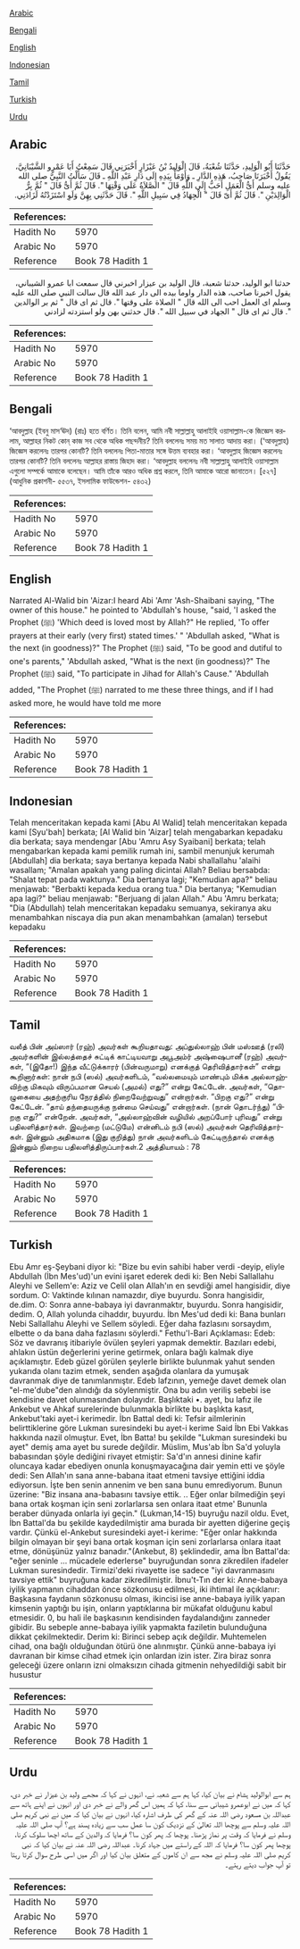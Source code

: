 [Arabic](#arabic)

[Bengali](#bengali)

[English](#english)

[Indonesian](#indonesian)

[Tamil](#tamil)

[Turkish](#turkish)

[Urdu](#urdu)

## Arabic


<div dir="rtl" lang="ar" style={{fontSize:'larger',backgroundColor:'#f8f9fa',padding:20}}>
حَدَّثَنَا أَبُو الْوَلِيدِ، حَدَّثَنَا شُعْبَةُ، قَالَ الْوَلِيدُ بْنُ عَيْزَارٍ أَخْبَرَنِي قَالَ سَمِعْتُ أَبَا عَمْرٍو الشَّيْبَانِيَّ، يَقُولُ أَخْبَرَنَا صَاحِبُ، هَذِهِ الدَّارِ ـ وَأَوْمَأَ بِيَدِهِ إِلَى دَارِ عَبْدِ اللَّهِ ـ قَالَ سَأَلْتُ النَّبِيَّ صلى الله عليه وسلم أَىُّ الْعَمَلِ أَحَبُّ إِلَى اللَّهِ قَالَ ‏"‏ الصَّلاَةُ عَلَى وَقْتِهَا ‏"‏‏.‏ قَالَ ثُمَّ أَىُّ قَالَ ‏"‏ ثُمَّ بِرُّ الْوَالِدَيْنِ ‏"‏‏.‏ قَالَ ثُمَّ أَىّ قَالَ ‏"‏ الْجِهَادُ فِي سَبِيلِ اللَّهِ ‏"‏‏.‏ قَالَ حَدَّثَنِي بِهِنَّ وَلَوِ اسْتَزَدْتُهُ لَزَادَنِي‏.‏
</div>
<div style={{backgroundColor:'#f8f9fa',padding:20, marginBottom: 10}}><table> <thead> <tr> <th>References:</th> <th></th> </tr> </thead> <tbody><tr><td>Hadith No</td><td>5970</td></tr><tr><td>Arabic No</td><td>5970</td></tr><tr><td>Reference</td><td>Book 78 Hadith 1</td></tr></tbody></table></div>


<div dir="rtl" lang="ar" style={{fontSize:'larger',backgroundColor:'#f8f9fa',padding:20}}>
حدثنا ابو الوليد، حدثنا شعبة، قال الوليد بن عيزار اخبرني قال سمعت ابا عمرو الشيباني، يقول اخبرنا صاحب، هذه الدار واوما بيده الى دار عبد الله قال سالت النبي صلى الله عليه وسلم اى العمل احب الى الله قال " الصلاة على وقتها ". قال ثم اى قال " ثم بر الوالدين ". قال ثم اى قال " الجهاد في سبيل الله ". قال حدثني بهن ولو استزدته لزادني
</div>
<div style={{backgroundColor:'#f8f9fa',padding:20, marginBottom: 10}}><table> <thead> <tr> <th>References:</th> <th></th> </tr> </thead> <tbody><tr><td>Hadith No</td><td>5970</td></tr><tr><td>Arabic No</td><td>5970</td></tr><tr><td>Reference</td><td>Book 78 Hadith 1</td></tr></tbody></table></div>

## Bengali


<div dir="ltr" lang="bn" style={{fontSize:'larger',backgroundColor:'#f8f9fa',padding:20}}>
‘আবদুল্লাহ (ইবনু মাস‘ঊদ) (রাঃ) হতে বর্ণিত। তিনি বলেন, আমি নবী সাল্লাল্লাহু আলাইহি ওয়াসাল্লাম-কে জিজ্ঞেস করলাম, আল্লাহর নিকট কোন্ কাজ সব থেকে অধিক পছন্দনীয়? তিনি বললেনঃ সময় মত সালাত আদায় করা। (‘আবদুল্লাহ) জিজ্ঞেস করলেনঃ তারপর কোনটি? তিনি বললেনঃ পিতা-মাতার সঙ্গে উত্তম ব্যবহার করা। ‘আবদুল্লাহ জিজ্ঞেস করলেনঃ তারপর কোনটি? তিনি বললেনঃ আল্লাহর রাস্তায় জিহাদ করা। ‘আবদুল্লাহ বললেনঃ নবী সাল্লাল্লাহু আলাইহি ওয়াসাল্লাম এগুলো সম্পর্কে আমাকে বলেছেন। আমি তাঁকে আরও অধিক প্রশ্ন করলে, তিনি আমাকে আরো জানাতেন। [৫২৭] (আধুনিক প্রকাশনী- ৫৫৩৭, ইসলামিক ফাউন্ডেশন- ৫৪৩২)
</div>
<div style={{backgroundColor:'#f8f9fa',padding:20, marginBottom: 10}}><table> <thead> <tr> <th>References:</th> <th></th> </tr> </thead> <tbody><tr><td>Hadith No</td><td>5970</td></tr><tr><td>Arabic No</td><td>5970</td></tr><tr><td>Reference</td><td>Book 78 Hadith 1</td></tr></tbody></table></div>

## English


<div dir="ltr" lang="en" style={{fontSize:'larger',backgroundColor:'#f8f9fa',padding:20}}>
Narrated Al-Walid bin 'Aizar:I heard Abi 'Amr 'Ash-Shaibani saying, "The owner of this house." he pointed to 'Abdullah's house, "said, 'I asked the Prophet (ﷺ) 'Which deed is loved most by Allah?" He replied, 'To offer prayers at their early (very first) stated times.' " 'Abdullah asked, "What is the next (in goodness)?" The Prophet (ﷺ) said, "To be good and dutiful to one's parents," 'Abdullah asked, "What is the next (in goodness)?" The Prophet (ﷺ) said, "To participate in Jihad for Allah's Cause." 'Abdullah added, "The Prophet (ﷺ) narrated to me these three things, and if I had asked more, he would have told me more
</div>
<div style={{backgroundColor:'#f8f9fa',padding:20, marginBottom: 10}}><table> <thead> <tr> <th>References:</th> <th></th> </tr> </thead> <tbody><tr><td>Hadith No</td><td>5970</td></tr><tr><td>Arabic No</td><td>5970</td></tr><tr><td>Reference</td><td>Book 78 Hadith 1</td></tr></tbody></table></div>

## Indonesian


<div dir="ltr" lang="id" style={{fontSize:'larger',backgroundColor:'#f8f9fa',padding:20}}>
Telah menceritakan kepada kami [Abu Al Walid] telah menceritakan kepada kami [Syu'bah] berkata; [Al Walid bin 'Aizar] telah mengabarkan kepadaku dia berkata; saya mendengar [Abu 'Amru Asy Syaibani] berkata; telah mengabarkan kepada kami pemilik rumah ini, sambil menunjuk kerumah [Abdullah] dia berkata; saya bertanya kepada Nabi shallallahu 'alaihi wasallam; "Amalan apakah yang paling dicintai Allah? Beliau bersabda: "Shalat tepat pada waktunya." Dia bertanya lagi; "Kemudian apa?" beliau menjawab: "Berbakti kepada kedua orang tua." Dia bertanya; "Kemudian apa lagi?" beliau menjawab: "Berjuang di jalan Allah." Abu 'Amru berkata; "Dia (Abdullah) telah menceritakan kepadaku semuanya, sekiranya aku menambahkan niscaya dia pun akan menambahkan (amalan) tersebut kepadaku
</div>
<div style={{backgroundColor:'#f8f9fa',padding:20, marginBottom: 10}}><table> <thead> <tr> <th>References:</th> <th></th> </tr> </thead> <tbody><tr><td>Hadith No</td><td>5970</td></tr><tr><td>Arabic No</td><td>5970</td></tr><tr><td>Reference</td><td>Book 78 Hadith 1</td></tr></tbody></table></div>

## Tamil


<div dir="ltr" lang="ta" style={{fontSize:'larger',backgroundColor:'#f8f9fa',padding:20}}>
வலீத் பின் அய்ஸார் (ரஹ்) அவர்கள் கூறியதாவது: அப்துல்லாஹ் பின் மஸ்ஊத் (ரலி) அவர்களின் இல்லத்தைச் சுட்டிக் காட்டியவாறு அபூஅம்ர் அஷ்ஷைபானீ (ரஹ்) அவர்கள், “(இதோ!) இந்த வீட்டுக்காரர் (பின்வருமாறு) எனக்குத் தெரிவித்தார்கள்” என்று கூறினார்கள்: நான் நபி (ஸல்) அவர்களிடம், “வல்லமையும் மாண்பும் மிக்க அல்லாஹ்விற்கு மிகவும் விருப்பமான செயல் (அமல்) எது?” என்று கேட்டேன். அவர்கள், “தொழுகையை அதற்குரிய நேரத்தில் நிறைவேற்றுவது” என்றார்கள். “பிறகு எது?” என்று கேட்டேன். “தாய் தந்தையருக்கு நன்மை செய்வது” என்றார்கள். (நான் தொடர்ந்து) “பிறகு எது?” என்றேன். அவர்கள், “அல்லாஹ்வின் வழியில் அறப்போர் புரிவது” என்று பதிலளித்தார்கள். இவற்றை (மட்டுமே) என்னிடம் நபி (ஸல்) அவர்கள் தெரிவித்தார்கள். இன்னும் அதிகமாக (இது குறித்து) நான் அவர்களிடம் கேட்டிருந்தால் எனக்கு இன்னும் நிறைய பதிலளித்திருப்பார்கள்.2 அத்தியாயம் : 78
</div>
<div style={{backgroundColor:'#f8f9fa',padding:20, marginBottom: 10}}><table> <thead> <tr> <th>References:</th> <th></th> </tr> </thead> <tbody><tr><td>Hadith No</td><td>5970</td></tr><tr><td>Arabic No</td><td>5970</td></tr><tr><td>Reference</td><td>Book 78 Hadith 1</td></tr></tbody></table></div>

## Turkish


<div dir="ltr" lang="tr" style={{fontSize:'larger',backgroundColor:'#f8f9fa',padding:20}}>
Ebu Amr eş-Şeybani diyor ki: "Bize bu evin sahibi haber verdi -deyip, eliyle Abdullah (İbn Mes'ud)'un evini işaret ederek dedi ki: Ben Nebi Sallallahu Aleyhi ve Sellem'e: Aziz ve Celil olan Allah'ın en sevdiği amel hangisidir, diye sordum. O: Vaktinde kılınan namazdır, diye buyurdu. Sonra hangisidir, de.dim. O: Sonra anne-babaya iyi davranmaktır, buyurdu. Sonra hangisidir, dedim. O, Allah yolunda cihaddır, buyurdu. İbn Mes'ud dedi ki: Bana bunları Nebi Sallallahu Aleyhi ve Sellem söyledi. Eğer daha fazlasını sorsaydım, elbette o da bana daha fazlasını söylerdi." Fethu'l-Bari Açıklaması: Edeb: Söz ve davranış itibariyle övülen şeyleri yapmak demektir. Bazıları edebi, ahlakın üstün değerlerini yerine getirmek, onlara bağlı kalmak diye açıklamıştır. Edeb güzel görülen şeylerle birlikte bulunmak yahut senden yukarıda olanı tazim etmek, senden aşağıda olanlara da yumuşak davranmak diye de tanımlanmıştır. Edeb lafzının, yemeğe davet demek olan "el-me'dube"den alındığı da söylenmiştir. Ona bu adın veriliş sebebi ise kendisine davet olunmasından dolayıdır. Başlıktaki •. ayet, bu lafız ile Ankebut ve Ahkaf surelerinde bulunmakla birlikte bu başlıkta kasıt, Ankebut'taki ayet-i kerimedir. İbn Battal dedi ki: Tefsir ailmlerinin belirttiklerine göre Lukman suresindeki bu ayet-i kerime Said İbn Ebi Vakkas hakkında nazil olmuştur. Evet, İbn Batta! bu şekilde "Lukman suresindeki bu ayet" demiş ama ayet bu surede değildir. Müslim, Mus'ab İbn Sa'd yoluyla babasından şöyle dediğini rivayet etmiştir: Sa'd'ın annesi dinine kafir oluncaya kadar ebediyen onunla konuşmayacağına dair yemin etti ve şöyle dedi: Sen Allah'ın sana anne-babana itaat etmeni tavsiye ettiğini iddia ediyorsun. İşte ben senin annenim ve ben sana bunu emrediyorum. Bunun üzerine: "Biz insana ana-babasını tavsiye ettik. .. Eğer onlar bilmediğin şeyi bana ortak koşman için seni zorlarlarsa sen onlara itaat etme' Bununla beraber dünyada onlarla iyi geçin." (Lukman,14-15) buyruğu nazil oldu. Evet, İbn Battal'da bu şekilde kaydedilmiştir ama burada bir ayetten diğerine geçiş vardır. Çünkü el-Ankebut suresindeki ayet-i kerime: "Eğer onlar hakkında bilgin olmayan bir şeyi bana ortak koşman için seni zorlarlarsa onlara itaat etme, dönüşünüz yalnız banadır."(Ankebut, 8) şeklindedir, ama İbn Battal'da: "eğer seninle ... mücadele ederlerse" buyruğundan sonra zikredilen ifadeler Lukman suresindedir. Tirmizi'deki rivayette ise sadece "iyi davranmasını tavsiye ettik" buyruğuna kadar zikredilmiştir. İbnu't-Tın der ki: Anne-babaya iyilik yapmanın cihaddan önce sözkonusu edilmesi, iki ihtimal ile açıklanır: Başkasına faydanın sözkonusu olması, ikincisi ise anne-babaya iyilik yapan kimsenin yaptığı bu işin, onların yaptıklarına bir mükafat olduğunu kabul etmesidir. 0, bu hali ile başkasının kendisinden faydalandığını zanneder gibidir. Bu sebeple anne-babaya iyilik yapmakta faziletin bulunduğuna dikkat çekilmektedir. Derim ki: Birinci sebep açık değildir. Muhtemelen cihad, ona bağlı olduğundan ötürü öne alınmıştır. Çünkü anne-babaya iyi davranan bir kimse cihad etmek için onlardan izin ister. Zira biraz sonra geleceği üzere onların izni olmaksızın cihada gitmenin nehyedildiği sabit bir husustur
</div>
<div style={{backgroundColor:'#f8f9fa',padding:20, marginBottom: 10}}><table> <thead> <tr> <th>References:</th> <th></th> </tr> </thead> <tbody><tr><td>Hadith No</td><td>5970</td></tr><tr><td>Arabic No</td><td>5970</td></tr><tr><td>Reference</td><td>Book 78 Hadith 1</td></tr></tbody></table></div>

## Urdu


<div dir="rtl" lang="ur" style={{fontSize:'larger',backgroundColor:'#f8f9fa',padding:20}}>
ہم سے ابوالولید ہشام نے بیان کیا، کہا ہم سے شعبہ نے، انہوں نے کہا کہ مجھے ولید بن عیزار نے خبر دی، کہا کہ میں نے ابوعمرو شیبانی سے سنا، کہا کہ ہمیں اس گھر والے نے خبر دی اور انہوں نے اپنے ہاتھ سے عبداللہ بن مسعود رضی اللہ عنہ کے گھر کی طرف اشارہ کیا، انہوں نے بیان کیا کہ میں نے نبی کریم صلی اللہ علیہ وسلم سے پوچھا اللہ تعالیٰ کے نزدیک کون سا عمل سب سے زیادہ پسند ہے؟ آپ صلی اللہ علیہ وسلم نے فرمایا کہ وقت پر نماز پڑھنا۔ پوچھا کہ پھر کون سا؟ فرمایا کہ والدین کے ساتھ اچھا سلوک کرنا، پوچھا پھر کون سا؟ فرمایا کہ اللہ کے راستے میں جہاد کرنا۔ عبداللہ رضی اللہ عنہ نے بیان کیا کہ نبی کریم صلی اللہ علیہ وسلم نے مجھ سے ان کاموں کے متعلق بیان کیا اور اگر میں اسی طرح سوال کرتا رہتا تو آپ جواب دیتے رہتے۔
</div>
<div style={{backgroundColor:'#f8f9fa',padding:20, marginBottom: 10}}><table> <thead> <tr> <th>References:</th> <th></th> </tr> </thead> <tbody><tr><td>Hadith No</td><td>5970</td></tr><tr><td>Arabic No</td><td>5970</td></tr><tr><td>Reference</td><td>Book 78 Hadith 1</td></tr></tbody></table></div>